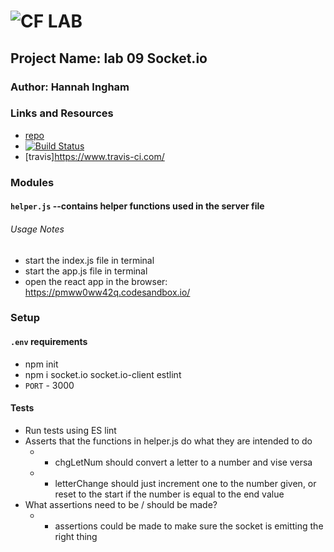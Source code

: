 ![CF](http://i.imgur.com/7v5ASc8.png) LAB
=================================================

## Project Name: lab 09 Socket.io 

### Author: Hannah Ingham

### Links and Resources
* [repo](https://github.com/hingham/09-socket.io-ns-hi)
* [![Build Status](https://www.travis-ci.com/hingham/09-socket.io-ns.svg?branch=master)](https://www.travis-ci.com/hingham/09-socket.io-ns)
* [travis]https://www.travis-ci.com/

### Modules
#### `helper.js` --contains helper functions used in the server file


###### Usage Notes
* start the index.js file in terminal
* start the app.js file in terminal
* open the react app in the browser: https://pmww0ww42q.codesandbox.io/

### Setup
#### `.env` requirements
* npm init
* npm i socket.io socket.io-client estlint 
* `PORT` - 3000


#### Tests
* Run tests using ES lint
* Asserts that the functions in helper.js do what they are intended to do
    * * chgLetNum should convert a letter to a number and vise versa
    * * letterChange should just increment one to the number given, or reset to the start if the number is equal to the end value 
* What assertions need to be / should be made?
    * * assertions could be made to make sure the socket is emitting the right thing
